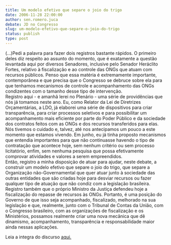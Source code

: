 ```yaml
---
title: Um modelo efetivo que separe o joio do trigo
date: 2006-11-28 22:00:00
author: sen.romero.juca
debate: JD no Congresso
slug: um-modelo-efetivo-que-separe-o-joio-do-trigo
status: publish 
type: post
---
```


(...)Pedi a palavra para fazer dois registros bastante rápidos. O primeiro deles diz respeito ao assunto do momento, que é exatamente a questão levantada aqui por diversos Senadores, inclusive pelo Senador Heráclito Fortes, relativo à fiscalização e ao controle das ONGs que atuam com recursos públicos. Penso que essa matéria é extremamente importante, contemporânea e que precisa que o Congresso se debruce sobre ela para que tenhamos mecanismos de controle e acompanhamento das ONGs condizentes com o tamanho desse tipo de intervenção.   
 Registro aqui - e amanhã lerei no Plenário - uma série de providências que nós já tomamos neste ano. Eu, como Relator da Lei de Diretrizes Orçamentárias, a LDO, já elaborei uma série de dispositivos para criar transparência, para criar processos seletivos e para possibilitar um acompanhamento mais eficiente por parte do Poder Público e da sociedade dos contratos feitos com as ONGs e dos recursos transferidos para elas.   
 Nós tivemos o cuidado e, talvez, até nos antecipamos um pouco a este momento que estamos vivendo. Em junho, eu já tinha proposto mecanismos que entendia importantes para que não continuasse havendo o tipo de contratação que acontece hoje, sem nenhum critério ou sem processo licitatório, enfim, sem nenhuma pesquisa que possa efetivamente comprovar atividades e valores a serem empreendidos.   
 Então, registro a minha disposição de atuar para ajudar, neste debate, a construir um modelo efetivo que separe o joio do trigo, que separe a Organização não-Governamental que quer atuar junto à sociedade das outras entidades que são criadas hoje para desviar recursos ou fazer qualquer tipo de atuação que não condiz com a legislação brasileira.   
 Registro também que o próprio Ministro da Justiça defendeu hoje a fiscalização do repasse de recursos às ONGs. Portanto, é uma posição do Governo de que isso seja acompanhado, fiscalizado, melhorado na sua legislação e que, realmente, junto com o Tribunal de Contas da União, com o Congresso brasileiro, com as organizações de fiscalização e os Ministérios, possamos realmente criar uma nova mecânica que dê dinamismo, acompanhamento, transparência e responsabilidade maior ainda nessas aplicações.   
  
Leia a integra do discurso [aqui.](http://www.senado.gov.br/sf/atividade/plenario/sessao/disc/listaDisc.asp?s=203.4.52.O)
